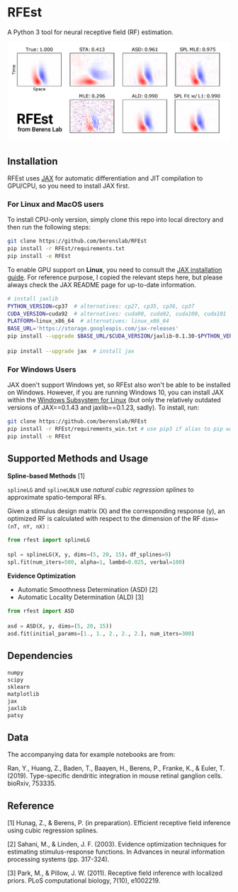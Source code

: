# RFEst

A Python 3 tool for neural receptive field (RF) estimation.

![showcase](./images/showcase.png)

## Installation

RFEst uses [JAX](https://github.com/google/jax) for automatic differentiation and JIT compilation to GPU/CPU, so you need to install JAX first. 

### For Linux and MacOS users

To install CPU-only version, simply clone this repo into local directory and then run the following steps:

```bash
git clone https://github.com/berenslab/RFEst
pip install -r RFEst/requirements.txt
pip install -e RFEst
```

To enable GPU support on **Linux**, you need to consult the [JAX installation guide](https://github.com/google/jax#pip-installation). For reference purpose, I copied the relevant steps here, but please always check the JAX README page for up-to-date information.

```bash
# install jaxlib
PYTHON_VERSION=cp37  # alternatives: cp27, cp35, cp36, cp37
CUDA_VERSION=cuda92  # alternatives: cuda90, cuda92, cuda100, cuda101
PLATFORM=linux_x86_64  # alternatives: linux_x86_64
BASE_URL='https://storage.googleapis.com/jax-releases'
pip install --upgrade $BASE_URL/$CUDA_VERSION/jaxlib-0.1.30-$PYTHON_VERSION-none-$PLATFORM.whl

pip install --upgrade jax  # install jax
```

### For Windows Users

JAX doen't support Windows yet, so RFEst also won't be able to be installed on Windows. However, if you are running Windows 10, you can install JAX within the [Windows Subsystem for Linux](https://docs.microsoft.com/en-us/windows/wsl/install-win10) (but only the relatively outdated versions of JAX==0.1.43 and jaxlib==0.1.23, sadly). To install, run:

```bash
git clone https://github.com/berenslab/RFEst 
pip install -r RFEst/requirements_win.txt # use pip3 if alias to pip wasn't added to ~/.bashrc or ~/.zshrc
pip install -e RFEst
```
    
## Supported Methods and Usage

**Spline-based Methods** [1]

`splineLG` and `splineLNLN` use *natural cubic regression splines* to approximate spatio-temporal RFs. 

Given a stimulus design matrix (X) and the corresponding response (y), an optimized RF is calculated with respect to the dimension of the RF `dims=(nT, nY, nX)` :

```python
from rfest import splineLG

spl = splineLG(X, y, dims=(5, 20, 15)，df_splines=9) 
spl.fit(num_iters=500, alpha=1, lambd=0.025, verbal=100)
```

**Evidence Optimization**

* Automatic Smoothness Determination (ASD) [2]
* Automatic Locality Determination (ALD) [3]

```python
from rfest import ASD

asd = ASD(X, y, dims=(5, 20, 15))
asd.fit(initial_params=[1., 1., 2., 2., 2.], num_iters=300)
```

## Dependencies

    numpy
    scipy
    sklearn
    matplotlib
    jax
    jaxlib
    patsy
    
## Data

The accompanying data for example notebooks are from:

Ran, Y., Huang, Z., Baden, T., Baayen, H., Berens, P., Franke, K., & Euler, T. (2019). Type-specific dendritic integration in mouse retinal ganglion cells. bioRxiv, 753335.
    

## Reference

[1] Hunag, Z., &  Berens, P. (in preparation). Efficient receptive field inference using cubic regression splines.

[2] Sahani, M., & Linden, J. F. (2003). Evidence optimization techniques for estimating stimulus-response functions. In Advances in neural information processing systems (pp. 317-324).

[3] Park, M., & Pillow, J. W. (2011). Receptive field inference with localized priors. PLoS computational biology, 7(10), e1002219.
